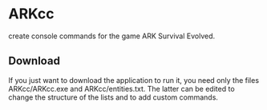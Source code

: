 # ARKcc
create console commands for the game ARK Survival Evolved.

## Download
If you just want to download the application to run it, you need only the files ARKcc/ARKcc.exe and ARKcc/entities.txt. The latter can be edited to change the structure of the lists and to add custom commands.
